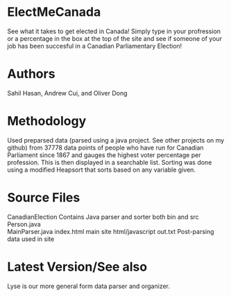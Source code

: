 # ElectMeCanada
See what it takes to get elected in Canada! Simply type in your profression or a percentage in the box at the top of the site and see if someone of your job has been succesful in a Canadian Parliamentary Election!

# Authors
Sahil Hasan, Andrew Cui, and Oliver Dong

# Methodology
Used preparsed data (parsed using a java project. See other projects on my github) from 37778 data points of people who have run for Canadian Parliament since 1867 and gauges the highest voter percentage per profession. This is then displayed in a searchable list. Sorting was done using a modified Heapsort that sorts based on any variable given. 

# Source Files 
CanadianElection            Contains Java parser and sorter both bin and src 
  Person.java           
  MainParser.java
index.html                  main site html/javascript
out.txt                     Post-parsing data used in site

# Latest Version/See also
Lyse is our more general form data parser and organizer. 

